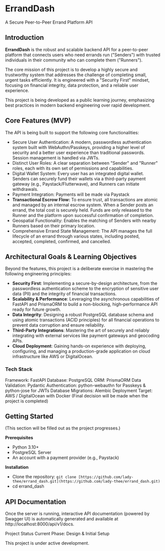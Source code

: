# ErrandDash
A Secure Peer-to-Peer Errand Platform API

## Introduction
**ErrandDash** is the robust and scalable backend API for a peer-to-peer platform that connects users who need errands run ("Senders") with trusted individuals in their community who can complete them ("Runners").

The core mission of this project is to develop a highly secure and trustworthy system that addresses the challenge of completing small, urgent tasks efficiently. It is engineered with a "Security First" mindset, focusing on financial integrity, data protection, and a reliable user experience.

This project is being developed as a public learning journey, emphasizing best practices in modern backend engineering over rapid development.

## Core Features (MVP)
The API is being built to support the following core functionalities:

- Secure User Authentication: A modern, passwordless authentication system built with WebAuthn/Passkeys, providing a higher level of security and a better user experience than traditional passwords. Session management is handled via JWTs.
- Distinct User Roles: A clear separation between "Sender" and "Runner" roles, each with its own set of permissions and capabilities.
- Digital Wallet System: Every user has an integrated digital wallet. Senders can securely fund their wallets via a third-party payment gateway (e.g., Paystack/Flutterwave), and Runners can initiate withdrawals.
- Payment Integration: Payments will be made via Paystack
- **Transactional Escrow Flow:** To ensure trust, all transactions are atomic and managed by an internal escrow system. When a Sender posts an errand, the total cost is securely held. Funds are only released to the Runner and the platform upon successful confirmation of completion.
- Geospatial Functionality: Enables the matching of Senders with nearby Runners based on their primary location.
- Comprehensive Errand State Management: The API manages the full lifecycle of an errand through various states, including posted, accepted, completed, confirmed, and cancelled.

## Architectural Goals & Learning Objectives
Beyond the features, this project is a deliberate exercise in mastering the following engineering principles:

- **Security First**: Implementing a secure-by-design architecture, from the passwordless authentication scheme to the encryption of sensitive user data (PII) and the integrity of financial transactions.
- **Scalability & Performance**: Leveraging the asynchronous capabilities of FastAPI and PrismaORM to build a non-blocking, high-performance API ready for future growth.
- **Data Integrity**: Designing a robust PostgreSQL database schema and using atomic transactions (ACID principles) for all financial operations to prevent data corruption and ensure reliability.
- **Third-Party Integrations**: Mastering the art of securely and reliably integrating with external services like payment gateways and geocoding APIs.
- **Cloud Deployment**: Gaining hands-on experience with deploying, configuring, and managing a production-grade application on cloud infrastructure like AWS or DigitalOcean.

### Tech Stack
Framework: FastAPI
Database: PostgreSQL
ORM: PrismaORM
Data Validation: Pydantic
Authentication: python-webauthn for Passkeys & python-jose for JWTs
Database Migrations: Alembic
Deployment Target: AWS / DigitalOcean with Docker (Final decision will be made when the project is completed)

## Getting Started
(This section will be filled out as the project progresses.)

**Prerequisites**
- Python 3.10+
- PostgreSQL Server
- An account with a payment provider (e.g., Paystack)

**Installation**
- Clone the repository:
  `git clone [https://github.com/lady-thee/errand_dash.git](https://github.com/lady-thee/errand_dash.git)`
- cd errand_dash


## API Documentation
Once the server is running, interactive API documentation (powered by Swagger UI) is automatically generated and available at http://localhost:8000/api/v1/docs.

Project Status
Current Phase: Design & Initial Setup

This project is under active development.

